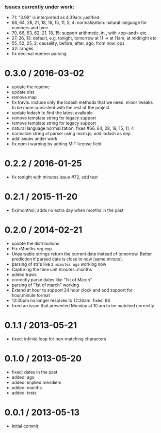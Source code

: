 ### Issues currently under work:
- 71: "3.99" is interpreted as 4.39am: justified
- 66, 64, 28, 21, 18, 16, 15, 11, 5, 4: normalization: natural language for numbers and time
- 70, 66, 63, 62, 21, 18, 15: support arithmetic, in <n><T>, with <op=and> etc.
- 27, 26, 13: default, e.g. tonight, tomorrow at 11 -> at 11am, at midnight etc
- 55, 52, 25, 2: causality, before, after, ago, from now, <bar> ops
- 32: ranges
- fix decimal number parsing

0.3.0 / 2016-03-02
==================

  * update the readme
  * update dist
  * remove map
  * fix travis. include only the lodash methods that we need. minor tweaks to be more consistent with the rest of the project.
  * update lodash to find the latest available
  * remove template string for legacy support
  * remove template string for legacy support
  * natural language normalization, fixes #66, 64, 28, 16, 15, 11, 4
  * normalize string at parser using norm.js; add lodash as dep
  * add issues under work
  * fix npm i warning by adding MIT license field

0.2.2 / 2016-01-25
==================

  * fix tonight with minutes issue #72, add test

0.2.1 / 2015-11-20
==================

  * fix(months): adds no extra day when months in the past

0.2.0 / 2014-02-21
==================

 * update the distributions
 * Fix rMonths reg exp
 * Unparsable strings return the current date instead of tomorrow. Better prediction if parsed date is close to now (same minute).
 * parsing of str's like `2 minutes ago` working now
 * Capturing the time unit minutes..months
 * added travis
 * correctly parse dates like "1st of March"
 * parsing of "1st of march" working
 * Extend at hour to support 24 hour clock and add support for hour.minute format
 * 12:30pm no longer resolves to 12:30am. fixes: #6
 * fixed an issue that prevented Monday at 10 am to be matched correctly

0.1.1 / 2013-05-21
==================

* fixed: infinite loop for non-matching characters

0.1.0 / 2013-05-20
==================

* fixed: dates in the past
* added: ago
* added: implied meridiem
* added: months
* added: tests

0.0.1 / 2013-05-13
==================

* initial commit
